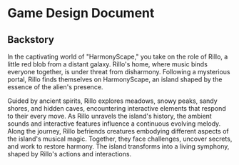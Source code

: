 # Game Design Document

## Backstory
In the captivating world of "HarmonyScape," you take on the role of Rillo, a little red blob from a distant galaxy. Rillo's home, where music binds everyone together, is under threat from disharmony. Following a mysterious portal, Rillo finds themselves on HarmonyScape, an island shaped by the essence of the alien's presence.

Guided by ancient spirits, Rillo explores meadows, snowy peaks, sandy shores, and hidden caves, encountering interactive elements that respond to their every move. As Rillo unravels the island's history, the ambient sounds and interactive features influence a continuous evolving melody.
Along the journey, Rillo befriends creatures embodying different aspects of the island's musical magic. Together, they face challenges, uncover secrets, and work to restore harmony. The island transforms into a living symphony, shaped by Rillo's actions and interactions.
